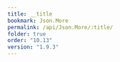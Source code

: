 ```yaml
---
title: __title
bookmark: Json.More
permalink: /api/Json.More/:title/
folder: true
order: "10.13"
version: "1.9.3"
---
```

